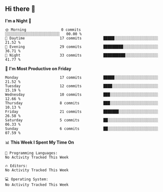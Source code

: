 ## Hi there 👋

<!--
**wxrstvrsn/wxrstvrsn** is a ✨ _special_ ✨ repository because its `README.md` (this file) appears on your GitHub profile.

Here are some ideas to get you started:

- 🔭 I’m currently working on ...
- 🌱 I’m currently learning ...
- 👯 I’m looking to collaborate on ...
- 🤔 I’m looking for help with ...
- 💬 Ask me about ...
- 📫 How to reach me: ...
- 😄 Pronouns: ...
- ⚡ Fun fact: ...
-->
<!--START_SECTION:waka-->
**I'm a Night 🦉** 

```text
🌞 Morning                0 commits           ░░░░░░░░░░░░░░░░░░░░░░░░░   00.00 % 
🌆 Daytime                17 commits          █████░░░░░░░░░░░░░░░░░░░░   21.52 % 
🌃 Evening                29 commits          █████████░░░░░░░░░░░░░░░░   36.71 % 
🌙 Night                  33 commits          ██████████░░░░░░░░░░░░░░░   41.77 % 
```
📅 **I'm Most Productive on Friday** 

```text
Monday                   17 commits          █████░░░░░░░░░░░░░░░░░░░░   21.52 % 
Tuesday                  12 commits          ████░░░░░░░░░░░░░░░░░░░░░   15.19 % 
Wednesday                10 commits          ███░░░░░░░░░░░░░░░░░░░░░░   12.66 % 
Thursday                 8 commits           ███░░░░░░░░░░░░░░░░░░░░░░   10.13 % 
Friday                   21 commits          ███████░░░░░░░░░░░░░░░░░░   26.58 % 
Saturday                 5 commits           ██░░░░░░░░░░░░░░░░░░░░░░░   06.33 % 
Sunday                   6 commits           ██░░░░░░░░░░░░░░░░░░░░░░░   07.59 % 
```


📊 **This Week I Spent My Time On** 

```text
💬 Programming Languages: 
No Activity Tracked This Week

🔥 Editors: 
No Activity Tracked This Week

💻 Operating System: 
No Activity Tracked This Week
```


<!--END_SECTION:waka-->
